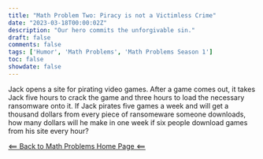 ```yaml
---
title: "Math Problem Two: Piracy is not a Victimless Crime"
date: "2023-03-18T00:00:02Z"
description: "Our hero commits the unforgivable sin."
draft: false
comments: false
tags: ['Humor', 'Math Problems', 'Math Problems Season 1']
toc: false
showdate: false
---
```



Jack opens a site for pirating video games. After a game comes out, it takes Jack five hours to crack the game and three hours to load the necessary ransomware onto it. If Jack pirates five games a week and will get a thousand dollars from every piece of ransomeware someone downloads, how many dollars will he make in one week if six people download games from his site every hour?

[<== Back to Math Problems Home Page <==](/humor/problems/#season-one-the-tale-of-a-wayward-jack)
